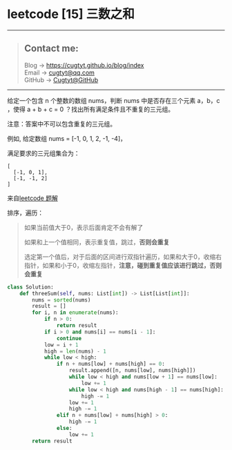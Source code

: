 # leetcode [15] 三数之和

---
> ## Contact me:
> Blog -> <https://cugtyt.github.io/blog/index>  
> Email -> <cugtyt@qq.com>  
> GitHub -> [Cugtyt@GitHub](https://github.com/Cugtyt)

---

给定一个包含 n 个整数的数组 nums，判断 nums 中是否存在三个元素 a，b，c ，使得 a + b + c = 0 ？找出所有满足条件且不重复的三元组。

注意：答案中不可以包含重复的三元组。

例如, 给定数组 nums = [-1, 0, 1, 2, -1, -4]，

满足要求的三元组集合为：
```
[
  [-1, 0, 1],
  [-1, -1, 2]
]
```

来自[leetcode 题解](https://leetcode-cn.com/problems/3sum/solution/pai-xu-shuang-zhi-zhen-zhu-xing-jie-shi-python3-by/)

排序，遍历：
> 如果当前值大于0，表示后面肯定不会有解了
> 
> 如果和上一个值相同，表示重复值，跳过，**否则会重复**
> 
> 选定第一个值后，对于后面的区间进行双指针遍历，如果和大于0，收缩右指针，如果和小于0，收缩左指针，**注意，碰到重复值应该进行跳过，否则会重复**

``` python
class Solution:
    def threeSum(self, nums: List[int]) -> List[List[int]]:
        nums = sorted(nums)
        result = []
        for i, n in enumerate(nums):
            if n > 0:
                return result
            if i > 0 and nums[i] == nums[i - 1]:
                continue
            low = i + 1
            high = len(nums) - 1
            while low < high:
                if n + nums[low] + nums[high] == 0:
                    result.append([n, nums[low], nums[high]])
                    while low < high and nums[low + 1] == nums[low]:
                        low += 1
                    while low < high and nums[high - 1] == nums[high]:
                        high -= 1
                    low += 1
                    high -= 1
                elif n + nums[low] + nums[high] > 0:
                    high -= 1
                else:
                    low += 1
        return result
```